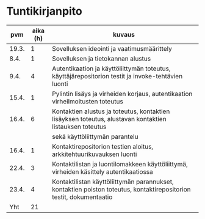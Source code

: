 # Tuntikirjanpito

| pvm   | aika (h) | kuvaus                                                                                                              |
| ----- | -------- | ------------------------------------------------------------------------------------------------------------------- |
| 19.3. | 1        | Sovelluksen ideointi ja vaatimusmäärittely                                                                          |
| 8.4.  | 1        | Sovelluksen ja tietokannan alustus                                                                                  |
| 9.4.  | 4        | Autentikaation ja käyttöliittymän toteutus, käyttäjärepositorion testit ja invoke-tehtävien luonti                  |
| 15.4. | 1        | Pylintin lisäys ja virheiden korjaus, autentikaation virheilmoitusten toteutus                                      |
| 16.4. | 6        | Kontaktien alustus ja toteutus, kontaktien lisäyksen toteutus, alustavan kontaktien listauksen toteutus             |
|       |          | sekä käyttöliittymän parantelu                                                                                      |
| 16.4. | 1        | Kontaktirepositorion testien aloitus, arkkitehtuurikuvauksen luonti                                                 |
| 22.4. | 3        | Kontaktilistan ja luontilomakkeen käyttöliittymä, virheiden käsittely autentikaatiossa                              |
| 23.4. | 4        | Kontaktilistan käyttöliittymän parannukset, kontaktien poiston toteutus, kontaktirepositorion testit, dokumentaatio |
| Yht   | 21       |                                                                                                                     |
